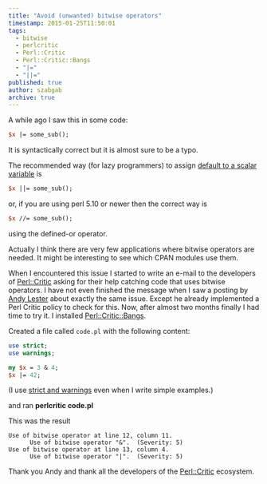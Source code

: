 ```yaml
---
title: "Avoid (unwanted) bitwise operators"
timestamp: 2015-01-25T11:50:01
tags:
  - bitwise
  - perlcritic
  - Perl::Critic
  - Perl::Critic::Bangs
  - "|="
  - "||="
published: true
author: szabgab
archive: true
---
```



A while ago I saw this in some code:

```perl
$x |= some_sub();
```

It is syntactically correct but it is almost sure to be a typo.


The recommended way (for lazy programmers) to assign [default to a scalar variable](/how-to-set-default-values-in-perl) is

```perl
$x ||= some_sub();
```


or, if you are using perl 5.10 or newer then the correct way is

```perl
$x //= some_sub();
```

using the defined-or operator.

Actually I think there are very few applications where bitwise operators are needed.
It might be interesting to see which CPAN modules use them.

When I encountered this issue I started to write an e-mail to the developers
of [Perl::Critic](/how-to-set-default-values-in-perl)
asking for their help catching code that uses bitwise operators.
I have not even finished the message when I saw a posting by
[Andy Lester](http://petdance.com/) about exactly the same issue.
Except he already implemented a Perl Critic policy to check for this.
Now, after almost two months finally I had time to try it.
I installed [Perl::Critic::Bangs](https://metacpan.org/pod/Perl::Critic::Bangs).

Created a file called `code.pl` with the following content:

```perl
use strict;
use warnings;

my $x = 3 & 4;
$x |= 42;
```

(I use [strict and warnings](/strict) even when I write simple examples.)

and ran <b>perlcritic code.pl</b>

This was the result

```
Use of bitwise operator at line 12, column 11.  
      Use of bitwise operator "&".  (Severity: 5)
Use of bitwise operator at line 13, column 4.  
      Use of bitwise operator "|".  (Severity: 5)
```

Thank you Andy and thank all the developers of the
[Perl::Critic](http://www.perlcritic.com/) ecosystem.


